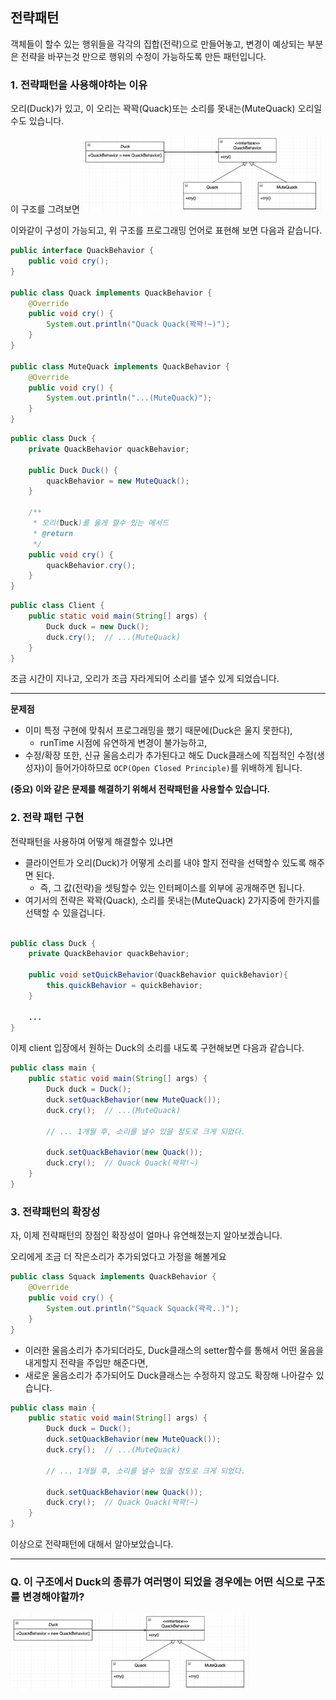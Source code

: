 ## 전략패턴
객체들이 할수 있는 행위들을 각각의 집합(전략)으로 만들어놓고, 
변경이 예상되는 부분은 전략을 바꾸는것 만으로 행위의 수정이 가능하도록 만든 패턴입니다.

### 1. 전략패턴을 사용해야하는 이유
오리(Duck)가 있고, 이 오리는 꽉꽉(Quack)또는 소리를 못내는(MuteQuack) 오리일수도 있습니다.

이 구조를 그려보면
<img width="383" alt="image" src="image/전략패턴.png">

이와같이 구성이 가능되고, 위 구조를 프로그래밍 언어로 표현해 보면 다음과 같습니다.

```java
public interface QuackBehavior {
    public void cry();
}

public class Quack implements QuackBehavior {
    @Override
    public void cry() {
        System.out.println("Quack Quack(꽉꽉!~)");
    }
}

public class MuteQuack implements QuackBehavior {
    @Override
    public void cry() {
        System.out.println("...(MuteQuack)");
    }
}
```

```java
public class Duck {
    private QuackBehavior quackBehavior;
    
    public Duck Duck() {
        quackBehavior = new MuteQuack();
    }
    
    /**
     * 오리(Duck)를 울게 할수 있는 메서드
     * @return
     */
    public void cry() {
        quackBehavior.cry();
    }
}
```

```java
public class Client {
    public static void main(String[] args) {
        Duck duck = new Duck();
        duck.cry();  // ...(MuteQuack)
    }
}
```
조금 시간이 지나고, 오리가 조금 자라게되어 소리를 낼수 있게 되었습니다. 

---

**문제점**
- 이미 특정 구현에 맞춰서 프로그래밍을 했기 때문에(Duck은 울지 못한다), 
  - runTime 시점에 유연하게 변경이 불가능하고, 
- 수정/확장 또한, 신규 울음소리가 추가된다고 해도 Duck클래스에 직접적인 수정(생성자)이 들어가야하므로 `OCP(Open Closed Principle)`를 위배하게 됩니다.


**(중요) 이와 같은 문제를 해결하기 위해서 전략패턴을 사용할수 있습니다.**


### 2. 전략 패턴 구현
전략패턴을 사용하여 어떻게 해결할수 있냐면

- 클라이언트가 오리(Duck)가 어떻게 소리를 내야 할지 전략을 선택할수 있도록 해주면 된다.
  - 즉, 그 값(전략)을 셋팅할수 있는 인터페이스를 외부에 공개해주면 됩니다.
- 여기서의 전략은 꽉꽉(Quack), 소리를 못내는(MuteQuack) 2가지중에 한가지를 선택할 수 있을겁니다.

```java

public class Duck {
    private QuackBehavior quackBehavior;
    
    public void setQuickBehavior(QuackBehavior quickBehavior){
        this.quickBehavior = quickBehavior;
    }

    ...
}
```

이제 client 입장에서 원하는 Duck의 소리를 내도록 구현해보면 다음과 같습니다.

```java
public class main {
    public static void main(String[] args) {
        Duck duck = Duck();
        duck.setQuackBehavior(new MuteQuack());
        duck.cry();  // ...(MuteQuack)
        
        // ... 1개월 후, 소리를 낼수 있을 정도로 크게 되었다.
        
        duck.setQuackBehavior(new Quack());
        duck.cry();  // Quack Quack(꽉꽉!~)
    } 
}

```

### 3. 전략패턴의 확장성
자, 이제 전략패턴의 장점인 확장성이 얼마나 유연해졌는지 알아보겠습니다.

오리에게 조금 더 작은소리가 추가되었다고 가정을 해볼게요
```java
public class Squack implements QuackBehavior {
    @Override
    public void cry() {
        System.out.println("Squack Squack(곽곽..)");
    }
}
```
- 이러한 울음소리가 추가되더라도, Duck클래스의 setter함수를 통해서 어떤 울음을 내게할지 전략을 주입만 해준다면,
- 새로운 울음소리가 추가되어도 Duck클래스는 수정하지 않고도 확장해 나아갈수 있습니다. 
```java
public class main {
    public static void main(String[] args) {
        Duck duck = Duck();
        duck.setQuackBehavior(new MuteQuack());
        duck.cry();  // ...(MuteQuack)
        
        // ... 1개월 후, 소리를 낼수 있을 정도로 크게 되었다.
        
        duck.setQuackBehavior(new Quack());
        duck.cry();  // Quack Quack(꽉꽉!~)
    } 
}
```
이상으로 전략패턴에 대해서 알아보았습니다.

----
### Q. 이 구조에서 Duck의 종류가 여러명이 되었을 경우에는 어떤 식으로 구조를 변경해야할까?
<img width="383" alt="image" src="image/전략패턴.png">

